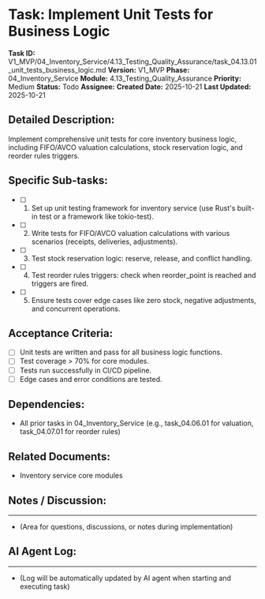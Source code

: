 # Task: Implement Unit Tests for Business Logic

**Task ID:** V1_MVP/04_Inventory_Service/4.13_Testing_Quality_Assurance/task_04.13.01_unit_tests_business_logic.md
**Version:** V1_MVP
**Phase:** 04_Inventory_Service
**Module:** 4.13_Testing_Quality_Assurance
**Priority:** Medium
**Status:** Todo
**Assignee:**
**Created Date:** 2025-10-21
**Last Updated:** 2025-10-21

## Detailed Description:
Implement comprehensive unit tests for core inventory business logic, including FIFO/AVCO valuation calculations, stock reservation logic, and reorder rules triggers.

## Specific Sub-tasks:
- [ ] 1. Set up unit testing framework for inventory service (use Rust's built-in test or a framework like tokio-test).
- [ ] 2. Write tests for FIFO/AVCO valuation calculations with various scenarios (receipts, deliveries, adjustments).
- [ ] 3. Test stock reservation logic: reserve, release, and conflict handling.
- [ ] 4. Test reorder rules triggers: check when reorder_point is reached and triggers are fired.
- [ ] 5. Ensure tests cover edge cases like zero stock, negative adjustments, and concurrent operations.

## Acceptance Criteria:
- [ ] Unit tests are written and pass for all business logic functions.
- [ ] Test coverage > 70% for core modules.
- [ ] Tests run successfully in CI/CD pipeline.
- [ ] Edge cases and error conditions are tested.

## Dependencies:
* All prior tasks in 04_Inventory_Service (e.g., task_04.06.01 for valuation, task_04.07.01 for reorder rules)

## Related Documents:
* Inventory service core modules

## Notes / Discussion:
---
* (Area for questions, discussions, or notes during implementation)

## AI Agent Log:
---
* (Log will be automatically updated by AI agent when starting and executing task)
